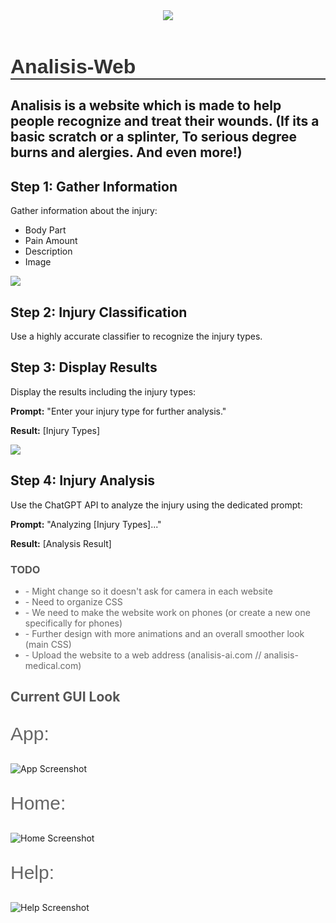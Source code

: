  <header>
  <img src="https://media.discordapp.net/attachments/735810937348423730/1116740681667461221/logo.png?width=810&height=405">
</header>
<h1 style="font-family: Arial, sans-serif; font-size: 32px; color: #333; border-bottom: 2px solid #333;">Analisis-Web</h1>
  <h2> Analisis is a website which is made to help people recognize and treat their wounds.
  (If its a basic scratch or a splinter, To serious degree burns and alergies. And even more!)</h2>
  
   <div>
       <h2>Step 1: Gather Information</h2>
  </details>
       <p>Gather information about the injury:</p>
       <ul>
           <li>Body Part</li>
           <li>Pain Amount</li>
           <li>Description</li>
           <li>Image</li>
       </ul>
   </details>
<img src="https://media.discordapp.net/attachments/735810937348423730/1116740756535775263/image.png?width=810&height=454">
   </div>
   <div>
       <h2>Step 2: Injury Classification</h2>
   </details>
       <p>Use a highly accurate classifier to recognize the injury types.</p>
   </details>

   </div>
   <div>
       <h2>Step 3: Display Results</h2>
     </details>
       <p>Display the results including the injury types:</p>
       <p><strong>Prompt:</strong> "Enter your injury type for further analysis."</p>
       <p><strong>Result:</strong> [Injury Types]</p>
     </details>
   </div>
   <img src="https://media.discordapp.net/attachments/735810937348423730/1116740824714203236/image.png?width=810&height=452">
   <div>
       <h2>Step 4: Injury Analysis</h2>
    </details>
       <p>Use the ChatGPT API to analyze the injury using the dedicated prompt:</p>
       <p><strong>Prompt:</strong> "Analyzing [Injury Types]..."</p>
       <p><strong>Result:</strong> [Analysis Result]</p>
     </details>
   </div>
  <h3 style="color: #555;">TODO</h3>
  <ul>
    <li style="color: #666;">- Might change so it doesn't ask for camera in each website</li>
    <li style="color: #666;">- Need to organize CSS</li>
    <li style="16px; color: #666;">- We need to make the website work on phones (or create a new one specifically for phones)</li>
    <li style="color: #666;">- Further design with more animations and an overall smoother look (main CSS)</li>
    <li style="color: #666;">- Upload the website to a web address (analisis-ai.com // analisis-medical.com)</li>
  </ul>

  <h2 style="color: #555;">Current GUI Look</h2>

  <p style="font-family: Helevetica, sans-serif; font-size: 30px; color: #666;">App:</p>
  <img src="https://github.com/Patcholie/Analisis-Web/assets/116463487/e7062c58-f616-4f08-aae5-ab8579f57d76" alt="App Screenshot">


  <p style="font-family: Helevetica, sans-serif; font-size: 30px; color: #666;">Home:</p>
  <img src="https://github.com/Patcholie/Analisis-Web/assets/116463487/3d831bfe-79f1-4091-ab21-4a6fca9a0216" alt="Home Screenshot">

  <p style="font-family: Helevetica, sans-serif; font-size: 30px; color: #666;">Help:</p>
  <img src="https://github.com/Patcholie/Analisis-Web/assets/116463487/fefe1b0e-b24a-4ce3-8393-3176f07f6329" alt="Help Screenshot">
